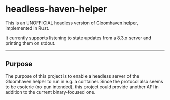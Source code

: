 # headless-haven-helper

This is an UNOFFICIAL headless version of [Gloomhaven helper][helper], implemented in Rust.

It currently supports listening to state updates from a 8.3.x server and printing them on stdout.

<hr />

## Purpose

The purpose of this project is to enable a headless server of the Gloomhaven helper to run in e.g. a container.
Since the protocol also seems to be esoteric (no pun intended), this project could provide another API in addition to
the current binary-focused one.


[helper]: http://esotericsoftware.com/gloomhaven-helper